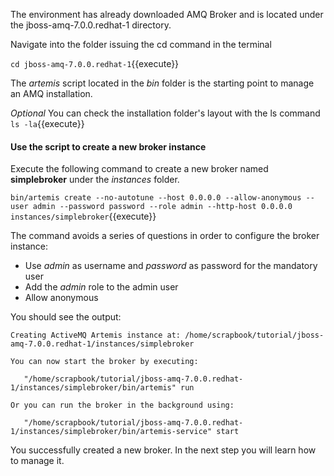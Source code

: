 The environment has already downloaded AMQ Broker and is located under the jboss-amq-7.0.0.redhat-1 directory.

Navigate into the folder issuing the cd command in the terminal

`cd jboss-amq-7.0.0.redhat-1`{{execute}}

The *artemis* script located in the *bin* folder is the starting point to manage an AMQ installation.

*Optional* You can check the installation folder's layout with the ls command `ls -la`{{execute}}

#### Use the script to create a new broker instance

Execute the following command to create a new broker named **simplebroker** under the *instances* folder.

`bin/artemis create --no-autotune --host 0.0.0.0 --allow-anonymous --user admin --password password --role admin --http-host 0.0.0.0 instances/simplebroker`{{execute}}

The command avoids a series of questions in order to configure the broker instance:
 * Use *admin* as username and *password* as password for the mandatory user
 * Add the *admin* role to the admin user
 * Allow anonymous

You should see the output:

```
Creating ActiveMQ Artemis instance at: /home/scrapbook/tutorial/jboss-amq-7.0.0.redhat-1/instances/simplebroker    

You can now start the broker by executing:                                                                         

   "/home/scrapbook/tutorial/jboss-amq-7.0.0.redhat-1/instances/simplebroker/bin/artemis" run                      

Or you can run the broker in the background using:                                                                 

   "/home/scrapbook/tutorial/jboss-amq-7.0.0.redhat-1/instances/simplebroker/bin/artemis-service" start
```

You successfully created a new broker. In the next step you will learn how to manage it.
